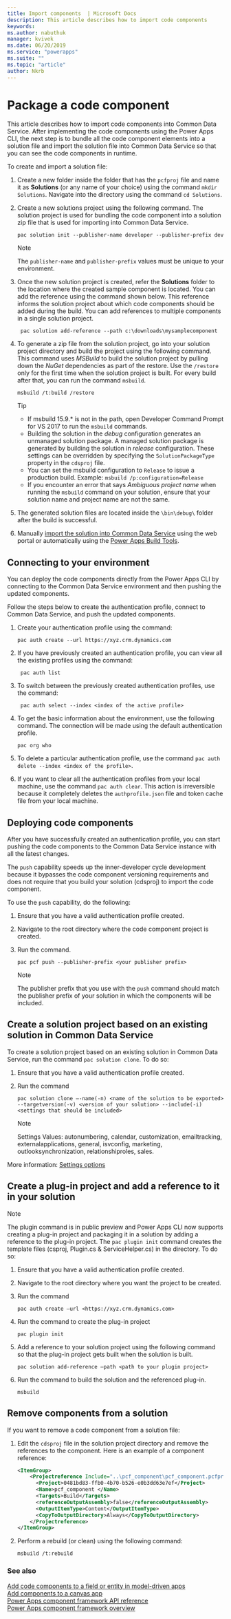 ```yaml
---
title: Import components  | Microsoft Docs
description: This article describes how to import code components
keywords:
ms.author: nabuthuk
manager: kvivek
ms.date: 06/20/2019
ms.service: "powerapps"
ms.suite: ""
ms.topic: "article"
author: Nkrb
---
```


# Package a code component

This article describes how to import code components into Common Data Service. After implementing the code components using the Power Apps CLI, the next step is to bundle all the code component elements into a solution file and import the solution file into Common Data Service so that you can see the code components in runtime.

To create and import a solution file:

1. Create a new folder inside the folder that has the `pcfproj` file and name it as **Solutions** (or any name of your choice) using the command `mkdir Solutions`. Navigate into the directory using the command `cd Solutions`.

2. Create a new solutions project using the following command. The solution project is used for bundling the code component into a solution zip file that is used for importing into Common Data Service.
   
   ```CLI
   pac solution init --publisher-name developer --publisher-prefix dev
   ```

   > [!NOTE]
   > The `publisher-name` and `publisher-prefix` values must be unique to your environment.
 
3. Once the new solution project is created, refer the **Solutions** folder to the location where the created sample component is located. You can add the reference using the command shown below. This reference informs the solution project about which code components should be added during the build. You can add references to multiple components in a single solution project.

   ```CLI   
    pac solution add-reference --path c:\downloads\mysamplecomponent
   ```

3. To generate a zip file from the solution project, go into your solution project directory and build the project using the following command. This command uses *MSBuild* to build the solution project by pulling down the *NuGet* dependencies as part of the restore. Use the `/restore` only for the first time when the solution project is built. For every build after that, you can run the command `msbuild`.

   ```CLI
   msbuild /t:build /restore
   ```

    > [!TIP]
    > - If msbuild 15.9.* is not in the path, open Developer Command Prompt for VS 2017 to run the `msbuild` commands.
    > - Building the solution in the *debug* configuration generates an unmanaged solution package. A managed solution package is generated by building the solution in *release* configuration. These settings can be overridden by specifying the `SolutionPackageType` property in the `cdsproj` file.
    > - You can set the msbuild configuration to `Release` to issue a production build. Example: `msbuild /p:configuration=Release`
    > - If you encounter an error that says *Ambiguous project name* when running the `msbuild` command on your solution, ensure that your solution name and project name are not the same.

4. The generated solution files are located inside the `\bin\debug\` folder after the build is successful.
5. Manually [import the solution into Common Data Service](https://docs.microsoft.com/powerapps/maker/common-data-service/import-update-export-solutions) using the web portal or automatically using the [Power Apps Build Tools](https://marketplace.visualstudio.com/items?itemName=microsoft-IsvExpTools.PowerApps-BuildTools).

## Connecting to your environment

You can deploy the code components directly from the Power Apps CLI by connecting to the Common Data Service environment and then pushing the updated components.

Follow the steps below to create the authentication profile, connect to Common Data Service, and push the updated components. 
 
1. Create your authentication profile using the command: 
 
    ```CLI
    pac auth create --url https://xyz.crm.dynamics.com 
    ```
 
2. If you have previously created an authentication profile, you can view all the existing profiles using the command: 

   ```CLI
    pac auth list 
   ```
 
3. To switch between the previously created authentication profiles, use the command: 
   
   ```CLI
    pac auth select --index <index of the active profile>
    ``` 

4. To get the basic information about the environment, use the following command. The connection will be made using the default authentication profile. 

    ```CLI
    pac org who 
    ```
 
5. To delete a particular authentication profile, use the command `pac auth delete --index <index of the profile>`. 
6. If you want to clear all the authentication profiles from your local machine, use the command `pac auth clear`. This action is irreversible because it completely deletes the `authprofile.json` file and token cache file from your local machine. 

## Deploying code components 

After you have successfully created an authentication profile, you can start pushing the code components to the Common Data Service instance with all the latest changes. 

The `push` capability speeds up the inner-developer cycle development because it bypasses the code component versioning requirements and does not require that you build your solution (cdsproj) to import the code component. 

To use the `push` capability, do the following:

1. Ensure that you have a valid authentication profile created.
2. Navigate to the root directory where the code component project is created.
3. Run the command.

   ```CLI
   pac pcf push --publisher-prefix <your publisher prefix>
   ```

   > [!NOTE]
   > The publisher prefix that you use with the `push` command should match the publisher prefix of your solution in which the components will be included.

## Create a solution project based on an existing solution in Common Data Service

To create a solution project based on an existing solution in Common Data Service, run the command `pac solution clone`. To do so:

1. Ensure that you have a valid authentication profile created.
2. Run the command 

   ```CLI
   pac solution clone –-name(-n) <name of the solution to be exported> --targetversion(-v) <version of your solution> --include(-i) <settings that should be included>
   ```

   > [!NOTE]
   > Settings Values: autonumbering, calendar, customization, emailtracking, externalapplications, general, isvconfig, marketing, outlooksynchronization, relationshiproles, sales.

More information: [Settings options](https://docs.microsoft.com/dotnet/api/microsoft.crm.sdk.messages.exportsolutionrequest?view=dynamics-general-ce-9)

## Create a plug-in project and add a reference to it in your solution 

> [!NOTE]
> The plugin command is in public preview and 
Power Apps CLI now supports creating a plug-in project and packaging it in a solution by adding a reference to the plug-in project. The `pac plugin init` command creates the template files (csproj, Plugin.cs & ServiceHelper.cs) in the directory. To do so: 

1. Ensure that you have a valid authentication profile created.
2. Navigate to the root directory where you want the project to be created.
3. Run the command 

   ```CLI
   pac auth create –url <https://xyz.crm.dynamics.com>
   ```
4. Run the command to create the plug-in project

   ```CLI
   pac plugin init
   ```

5. Add a reference to your solution project  using the following command so that the plug-in project gets built when the solution is built.

   ```CLI
   pac solution add-reference –path <path to your plugin project>
   ```

6. Run the command to build the solution and the referenced plug-in.

   ```CLI
   msbuild
   ```

## Remove components from a solution

If you want to remove a code component from a solution file:

1. Edit the `cdsproj` file in the solution project directory and remove the references to the component. Here is an example of a component reference:

   ```XML
   <ItemGroup>
       <Projectreference Include="..\pcf_component\pcf_component.pcfproj">
         <Project>0481bd83-ffb0-4b70-b526-e0b3dd63e7ef</Project>
         <Name>pcf_component </Name>
         <Targets>Build</Targets>
         <referenceOutputAssembly>false</referenceOutputAssembly>
         <OutputItemType>Content</OutputItemType>
         <CopyToOutputDirectory>Always</CopyToOutputDirectory>
       </Projectreference>
   </ItemGroup>
   ```

2. Perform a rebuild (or clean) using the following command:
   
    ```CLI
    msbuild /t:rebuild
    ```

### See also

[Add code components to a field or entity in model-driven apps](add-custom-controls-to-a-field-or-entity.md)<br/>
[Add components to a canvas app](component-framework-for-canvas-apps.md#add-components-to-a-canvas-app)<br/>
[Power Apps component framework API reference](reference/index.md)<br/>
[Power Apps component framework overview](overview.md)
